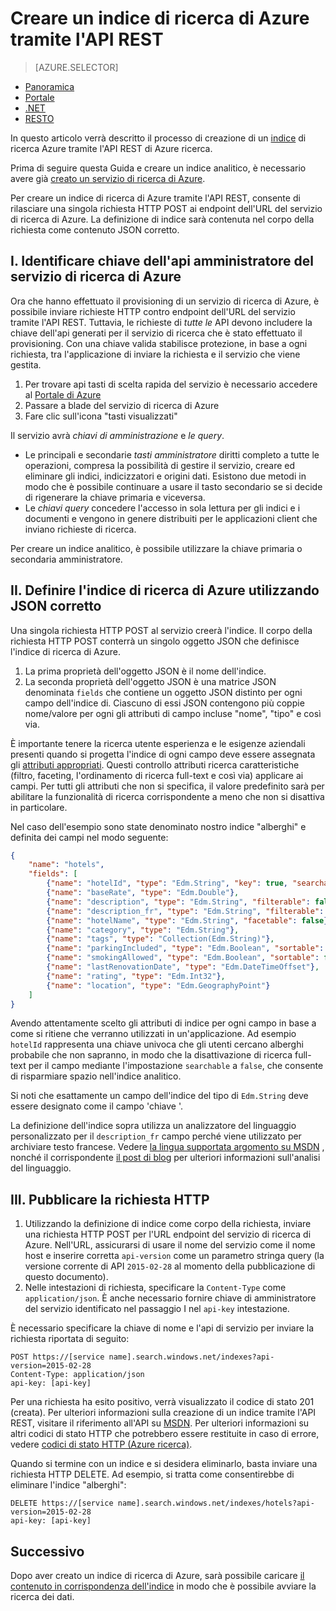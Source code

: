 <properties
    pageTitle="Creare un indice di ricerca di Azure tramite l'API REST | Microsoft Azure | Servizio di ricerca cloud ospitato"
    description="Creare un indice analitico nel codice tramite l'API REST di Azure ricerca HTTP."
    services="search"
    documentationCenter=""
    authors="ashmaka"
    manager="jhubbard"
    editor=""
    tags="azure-portal"/>

<tags
    ms.service="search"
    ms.devlang="rest-api"
    ms.workload="search"
    ms.topic="get-started-article"
    ms.tgt_pltfrm="na"
    ms.date="08/29/2016"
    ms.author="ashmaka"/>

# <a name="create-an-azure-search-index-using-the-rest-api"></a>Creare un indice di ricerca di Azure tramite l'API REST
> [AZURE.SELECTOR]
- [Panoramica](search-what-is-an-index.md)
- [Portale](search-create-index-portal.md)
- [.NET](search-create-index-dotnet.md)
- [RESTO](search-create-index-rest-api.md)


In questo articolo verrà descritto il processo di creazione di un [indice](https://msdn.microsoft.com/library/azure/dn798941.aspx) di ricerca Azure tramite l'API REST di Azure ricerca.

Prima di seguire questa Guida e creare un indice analitico, è necessario avere già [creato un servizio di ricerca di Azure](search-create-service-portal.md).

Per creare un indice di ricerca di Azure tramite l'API REST, consente di rilasciare una singola richiesta HTTP POST ai endpoint dell'URL del servizio di ricerca di Azure. La definizione di indice sarà contenuta nel corpo della richiesta come contenuto JSON corretto.


## <a name="i-identify-your-azure-search-services-admin-api-key"></a>I. Identificare chiave dell'api amministratore del servizio di ricerca di Azure
Ora che hanno effettuato il provisioning di un servizio di ricerca di Azure, è possibile inviare richieste HTTP contro endpoint dell'URL del servizio tramite l'API REST. Tuttavia, le richieste di *tutte le* API devono includere la chiave dell'api generati per il servizio di ricerca che è stato effettuato il provisioning. Con una chiave valida stabilisce protezione, in base a ogni richiesta, tra l'applicazione di inviare la richiesta e il servizio che viene gestita.

1. Per trovare api tasti di scelta rapida del servizio è necessario accedere al [Portale di Azure](https://portal.azure.com/)
2. Passare a blade del servizio di ricerca di Azure
3. Fare clic sull'icona "tasti visualizzati"

Il servizio avrà *chiavi di amministrazione* e *le query*.

 - Le principali e secondarie *tasti amministratore* diritti completo a tutte le operazioni, compresa la possibilità di gestire il servizio, creare ed eliminare gli indici, indicizzatori e origini dati. Esistono due metodi in modo che è possibile continuare a usare il tasto secondario se si decide di rigenerare la chiave primaria e viceversa.
 - Le *chiavi query* concedere l'accesso in sola lettura per gli indici e i documenti e vengono in genere distribuiti per le applicazioni client che inviano richieste di ricerca.

Per creare un indice analitico, è possibile utilizzare la chiave primaria o secondaria amministratore.

## <a name="ii-define-your-azure-search-index-using-well-formed-json"></a>II. Definire l'indice di ricerca di Azure utilizzando JSON corretto
Una singola richiesta HTTP POST al servizio creerà l'indice. Il corpo della richiesta HTTP POST conterrà un singolo oggetto JSON che definisce l'indice di ricerca di Azure.

1. La prima proprietà dell'oggetto JSON è il nome dell'indice.
2. La seconda proprietà dell'oggetto JSON è una matrice JSON denominata `fields` che contiene un oggetto JSON distinto per ogni campo dell'indice di. Ciascuno di essi JSON contengono più coppie nome/valore per ogni gli attributi di campo incluse "nome", "tipo" e così via.

È importante tenere la ricerca utente esperienza e le esigenze aziendali presenti quando si progetta l'indice di ogni campo deve essere assegnata gli [attributi appropriati](https://msdn.microsoft.com/library/azure/dn798941.aspx). Questi controllo attributi ricerca caratteristiche (filtro, faceting, l'ordinamento di ricerca full-text e così via) applicare ai campi. Per tutti gli attributi che non si specifica, il valore predefinito sarà per abilitare la funzionalità di ricerca corrispondente a meno che non si disattiva in particolare.

Nel caso dell'esempio sono state denominato nostro indice "alberghi" e definita dei campi nel modo seguente:

```JSON
{
    "name": "hotels",  
    "fields": [
        {"name": "hotelId", "type": "Edm.String", "key": true, "searchable": false, "sortable": false, "facetable": false},
        {"name": "baseRate", "type": "Edm.Double"},
        {"name": "description", "type": "Edm.String", "filterable": false, "sortable": false, "facetable": false},
        {"name": "description_fr", "type": "Edm.String", "filterable": false, "sortable": false, "facetable": false, "analyzer": "fr.lucene"},
        {"name": "hotelName", "type": "Edm.String", "facetable": false},
        {"name": "category", "type": "Edm.String"},
        {"name": "tags", "type": "Collection(Edm.String)"},
        {"name": "parkingIncluded", "type": "Edm.Boolean", "sortable": false},
        {"name": "smokingAllowed", "type": "Edm.Boolean", "sortable": false},
        {"name": "lastRenovationDate", "type": "Edm.DateTimeOffset"},
        {"name": "rating", "type": "Edm.Int32"},
        {"name": "location", "type": "Edm.GeographyPoint"}
    ]
}
```

Avendo attentamente scelto gli attributi di indice per ogni campo in base a come si ritiene che verranno utilizzati in un'applicazione. Ad esempio `hotelId` rappresenta una chiave univoca che gli utenti cercano alberghi probabile che non sapranno, in modo che la disattivazione di ricerca full-text per il campo mediante l'impostazione `searchable` a `false`, che consente di risparmiare spazio nell'indice analitico.

Si noti che esattamente un campo dell'indice del tipo di `Edm.String` deve essere designato come il campo 'chiave '.

La definizione dell'indice sopra utilizza un analizzatore del linguaggio personalizzato per il `description_fr` campo perché viene utilizzato per archiviare testo francese. Vedere [la lingua supportata argomento su MSDN](https://msdn.microsoft.com/library/azure/dn879793.aspx) , nonché il corrispondente [il post di blog](https://azure.microsoft.com/blog/language-support-in-azure-search/) per ulteriori informazioni sull'analisi del linguaggio.

## <a name="iii-issue-the-http-request"></a>III. Pubblicare la richiesta HTTP
1. Utilizzando la definizione di indice come corpo della richiesta, inviare una richiesta HTTP POST per l'URL endpoint del servizio di ricerca di Azure. Nell'URL, assicurarsi di usare il nome del servizio come il nome host e inserire corretta `api-version` come un parametro stringa query (la versione corrente di API `2015-02-28` al momento della pubblicazione di questo documento).
2. Nelle intestazioni di richiesta, specificare la `Content-Type` come `application/json`. È anche necessario fornire chiave di amministratore del servizio identificato nel passaggio I nel `api-key` intestazione.


È necessario specificare la chiave di nome e l'api di servizio per inviare la richiesta riportata di seguito:


    POST https://[service name].search.windows.net/indexes?api-version=2015-02-28
    Content-Type: application/json
    api-key: [api-key]


Per una richiesta ha esito positivo, verrà visualizzato il codice di stato 201 (creata). Per ulteriori informazioni sulla creazione di un indice tramite l'API REST, visitare il riferimento all'API su [MSDN](https://msdn.microsoft.com/library/azure/dn798941.aspx). Per ulteriori informazioni su altri codici di stato HTTP che potrebbero essere restituite in caso di errore, vedere [codici di stato HTTP (Azure ricerca)](https://msdn.microsoft.com/library/azure/dn798925.aspx).

Quando si termine con un indice e si desidera eliminarlo, basta inviare una richiesta HTTP DELETE. Ad esempio, si tratta come consentirebbe di eliminare l'indice "alberghi":

    DELETE https://[service name].search.windows.net/indexes/hotels?api-version=2015-02-28
    api-key: [api-key]


## <a name="next"></a>Successivo
Dopo aver creato un indice di ricerca di Azure, sarà possibile caricare [il contenuto in corrispondenza dell'indice](search-what-is-data-import.md) in modo che è possibile avviare la ricerca dei dati.
